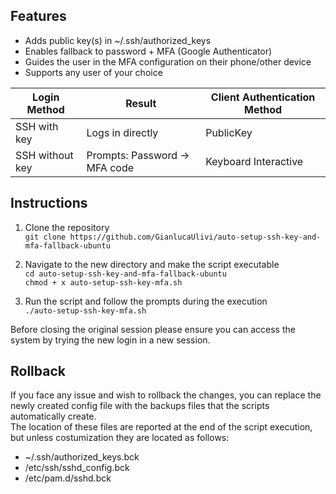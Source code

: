 ## Features
- Adds public key(s) in ~/.ssh/authorized_keys  
- Enables fallback to password + MFA (Google Authenticator)
- Guides the user in the MFA configuration on their phone/other device
- Supports any user of your choice

| Login Method    | Result                       | Client Authentication Method |
| --------------- | ---------------------------- | -----------------------------|
| SSH with key    | Logs in directly             | PublicKey                    |
| SSH without key | Prompts: Password → MFA code | Keyboard Interactive         |


## Instructions
1) Clone the repository  
```git clone https://github.com/GianlucaUlivi/auto-setup-ssh-key-and-mfa-fallback-ubuntu```

2) Navigate to the new directory and make the script executable  
```cd auto-setup-ssh-key-and-mfa-fallback-ubuntu```  
```chmod + x auto-setup-ssh-key-mfa.sh```  

3) Run the script and follow the prompts during the execution  
```./auto-setup-ssh-key-mfa.sh```

Before closing the original session please ensure you can access the system by trying the new login in a new session.  

## Rollback
If you face any issue and wish to rollback the changes, you can replace the newly created config file with the backups files that the scripts automatically create.  
The location of these files are reported at the end of the script execution, but unless costumization they are located as follows:
- ~/.ssh/authorized_keys.bck
- /etc/ssh/sshd_config.bck
- /etc/pam.d/sshd.bck